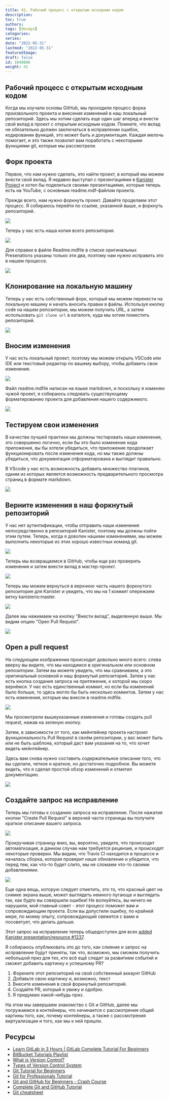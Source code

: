 ```yaml
---
title: 41. Рабочий процесс с открытым исходным кодом
description: 
toc: true
authors:
tags: [devops]
categories:
series: 
date: "2022-05-31"
lastmod: "2022-05-31"
featuredImage:
draft: false
id: 1048806
weight: 41
---
```

## Рабочий процесс с открытым исходным кодом 
    
Когда мы изучали основы GitHub, мы проходили процесс форка произвольного проекта и внесения изменений в наш локальный репозиторий. Здесь мы хотим сделать еще один шаг вперед и внести свой вклад в проект с открытым исходным кодом. Помните, что вклад не обязательно должен заключаться в исправлении ошибок, кодировании функций, это может быть и документация. Каждая мелочь помогает, и это также позволит вам поработать с некоторыми функциями git, которые мы рассмотрели. 
## Форк проекта 

Первое, что нам нужно сделать, это найти проект, в который мы можем внести свой вклад. Я недавно выступал с презентациями в [Kanister Project](https://github.com/kanisterio/kanister) и хотел бы поделиться своими презентациями, которые теперь есть на YouTube, с основным readme.mdf-файлом проекта. 

Прежде всего, нам нужно форкнуть проект. Давайте проделаем этот процесс. Я собираюсь перейти по ссылке, указанной выше, и форкнуть репозиторий. 

![](../images/Day41_Git1.ru.png?v1)

Теперь у нас есть наша копия всего репозитория. 

![](../images/Day41_Git2.ru.png?v1)

Для справки в файле Readme.mdfile в списке оригинальных Presenations указаны только эти два, поэтому нам нужно исправить это в нашем процессе. 

![](../images/Day41_Git3.ru.png?v1)

## Клонирование на локальную машину 

Теперь у нас есть собственный форк, который мы можем перенести на локальную машину и начать вносить правки в файлы. Используя кнопку code на нашем репозитории, мы можем получить URL, а затем использовать `git clone url` в каталоге, куда мы хотим поместить репозиторий. 

![](../images/Day41_Git4.ru.png?v1)

## Вносим изменения 

У нас есть локальный проект, поэтому мы можем открыть VSCode или IDE или текстовый редактор по вашему выбору, чтобы добавить свои изменения. 

![](../images/Day41_Git5.ru.png?v1)

Файл readme.mdfile написан на языке markdown, и поскольку я изменяю чужой проект, я собираюсь следовать существующему форматированию проекта для добавления нашего содержимого. 

![](../images/Day41_Git6.ru.png?v1)

## Тестируем свои изменения

В качестве лучшей практики мы должны тестировать наши изменения, это совершенно логично, если бы это было изменение кода приложения, вы бы хотели убедиться, что приложение продолжает функционировать после изменения кода, но мы также должны убедиться, что документация отформатирована и выглядит правильно. 

В VScode у нас есть возможность добавить множество плагинов, одним из которых является возможность предварительного просмотра страниц в формате markdown. 

![](../images/Day41_Git7.ru.png?v1)

## Верните изменения в наш форкнутый репозиторий

У нас нет аутентификации, чтобы отправить наши изменения непосредственно в репозиторий Kanister, поэтому мы должны пойти этим путем. Теперь, когда я доволен нашими изменениями, мы можем выполнить некоторые из этих хорошо известных команд git.

![](../images/Day41_Git8.ru.png?v1)

Теперь мы возвращаемся в GitHub, чтобы еще раз проверить изменения и затем внести вклад в мастер-проект. 

![](../images/Day41_Git9.ru.png?v1)

Теперь мы можем вернуться в верхнюю часть нашего форкнутого репозитория для Kanister и увидеть, что мы на 1 коммит опережаем ветку kanisterio:master. 

![](../images/Day41_Git10.ru.png?v1)

Далее мы нажимаем на кнопку "Внести вклад", выделенную выше. Мы видим опцию "Open Pull Request".

![](../images/Day41_Git11.ru.png?v1)

## Open a pull request 

На следующем изображении происходит довольно много всего: слева вверху вы видите, что мы находимся в оригинальном или основном репозитории. Затем вы можете увидеть, что мы сравниваем, а это оригинальный основной и наш форкнутый репозиторий. Затем у нас есть кнопка создания запроса на притяжение, к которой мы скоро вернёмся. У нас есть единственный коммит, но если бы изменений было больше, то здесь могло бы быть несколько коммитов. Затем у нас есть изменения, которые мы внесли в readme.mdfile. 

![](../images/Day41_Git12.ru.png?v1)

Мы просмотрели вышеуказанные изменения и готовы создать pull request, нажав на зеленую кнопку. 

Затем, в зависимости от того, как мейнтейнер проекта настроил функциональность Pull Request в своём репозитории, у вас может быть или не быть шаблона, который даст вам указания на то, что хочет видеть мейнтейнер. 

Здесь вам снова нужно составить содержательное описание того, что вы сделали, четкое и краткое, но достаточно подробное. Вы можете видеть, что я сделал простой обзор изменений и отметил документацию. 

![](../images/Day41_Git13.ru.png?v1)

## Создайте запрос на исправление

Теперь мы готовы к созданию запроса на исправление. После нажатия кнопки "Create Pull Request" в верхней части страницы вы получите краткое описание вашего запроса. 

![](../images/Day41_Git14.ru.png?v1)

Прокручивая страницу вниз, вы, вероятно, увидите, что происходит автоматизация, в данном случае нам требуется рецензия, и происходят некоторые проверки. Мы видим, что Travis CI находится в процессе и началась сборка, которая проверит наше обновление и убедится, что перед тем, как что-то будет слито, мы не сломаем что-то своими добавлениями. 

![](../images/Day41_Git15.ru.png?v1)

Еще одна вещь, которую следует отметить, это то, что красный цвет на снимке экрана выше, может выглядеть немного пугающе и выглядеть так, как будто вы совершили ошибки! Не волнуйтесь, вы ничего не нарушили, мой главный совет - этот процесс поможет вам и сопровождающим проекта. Если вы допустили ошибку, по крайней мере, по моему опыту, сопровождающий свяжется с вами и посоветует, что делать дальше. 

Этот запрос на исправление теперь общедоступен для всех [added Kanister presentation/resource #1237](https://github.com/kanisterio/kanister/pull/1237).

Я собираюсь опубликовать это до того, как слияние и запрос на исправление будут приняты, так что, возможно, мы сможем получить небольшой приз для тех, кто всё ещё следит за развитием событий и сможет добавить картинку к успешному PR? 

1. Форкните этот репозиторий на свой собственный аккаунт GitHub 
2. Добавьте свою картинку и, возможно, текст 
3. Внесите изменения в свой форкнутый репозиторий. 
4. Создайте PR, который я увижу и одобрю. 
5. Я придумаю какой-нибудь приз. 

На этом мы завершаем знакомство с Git и GitHub, далее мы погружаемся в контейнеры, что начинается с рассмотрения общей картины того, как, почему контейнеры, а также с рассмотрения виртуализации и того, как мы к ней пришли. 

## Ресурсы 

- [Learn GitLab in 3 Hours | GitLab Complete Tutorial For Beginners](https://www.youtube.com/watch?v=8aV5AxJrHDg)
- [BitBucket Tutorials Playlist](https://www.youtube.com/watch?v=OMLh-5O6Ub8&list=PLaD4FvsFdarSyyGl3ooAm-ZyAllgw_AM5)
- [What is Version Control?](https://www.youtube.com/watch?v=Yc8sCSeMhi4)
- [Types of Version Control System](https://www.youtube.com/watch?v=kr62e_n6QuQ)
- [Git Tutorial for Beginners](https://www.youtube.com/watch?v=8JJ101D3knE&t=52s) 
- [Git for Professionals Tutorial](https://www.youtube.com/watch?v=Uszj_k0DGsg) 
- [Git and GitHub for Beginners - Crash Course](https://www.youtube.com/watch?v=RGOj5yH7evk&t=8s) 
- [Complete Git and GitHub Tutorial](https://www.youtube.com/watch?v=apGV9Kg7ics)
- [Git cheatsheet](https://www.atlassian.com/git/tutorials/atlassian-git-cheatsheet)
